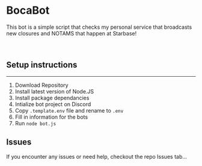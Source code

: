 # BocaBot
This bot is a simple script that checks my personal service that broadcasts new closures and NOTAMS that happen at Starbase!
<br>
<br>
<br>
## Setup instructions
---
1. Download Repository
2. Install latest version of Node.JS
3. Install package dependancies
4. Intialize bot project on Discord
5. Copy `.template.env` file and rename to `.env`
6. Fill in information for the bots
7. Run `node bot.js`

## Issues
If you encounter any issues or need help, checkout the repo Issues tab...